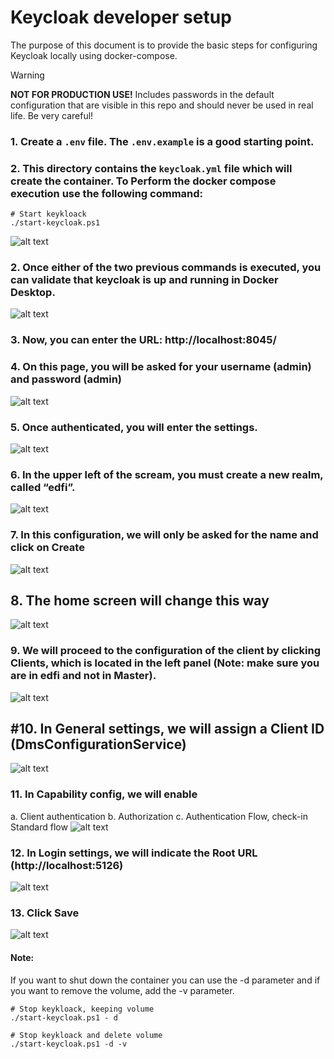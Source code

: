 # Keycloak developer setup

The purpose of this document is to provide the basic steps for configuring Keycloak locally using docker-compose.

> [!WARNING]
> **NOT FOR PRODUCTION USE!** Includes passwords in the default configuration that are
> visible in this repo and should never be used in real life. Be very careful!

### 1.  Create a `.env` file. The `.env.example` is a good starting point.

### 2.	This directory contains the `keycloak.yml` file which will create the container. To Perform the docker compose execution use the following command:

```pwsh
# Start keykloack
./start-keycloak.ps1
```
![alt text](./images/image-12.png)
 

### 2.	Once either of the two previous commands is executed, you can validate that keycloak is up and running in Docker Desktop.
![alt text](./images/image-13.png)

### 3.	Now, you can enter the URL: http://localhost:8045/


### 4.	On this page, you will be asked for your username (admin) and password (admin)
![alt text](./images/image-2.png)

### 5.	Once authenticated, you will enter the settings.
![alt text](./images/image-14.png)

### 6.	In the upper left of the scream, you must create a new realm, called “edfi”.
![alt text](./images/image-4.png)

### 7.	In this configuration, we will only be asked for the name and click on Create
![alt text](./images/image-5.png)

## 8.	The home screen will change this way
![alt text](./images/image-6.png)

### 9.	We will proceed to the configuration of the client by clicking Clients, which is located in the left panel (Note: make sure you are in edfi and not in Master).
![alt text](./images/image-7.png)

## #10.	In General settings, we will assign a Client ID (DmsConfigurationService)
![alt text](./images/image-8.png)

### 11.	In Capability config, we will enable 
a.	Client authentication
b.	Authorization
c.	Authentication Flow, check-in Standard flow
![alt text](./images/image-9.png)

### 12.	In Login settings, we will indicate the Root URL (http://localhost:5126)
![alt text](./images/image-10.png)

### 13.	Click Save
 ![alt text](./images/image-11.png)


#### Note: 
If you want to shut down the container you can use the -d parameter and if you want to remove the volume, add the -v parameter.
```pwsh
# Stop keykloack, keeping volume
./start-keycloak.ps1 - d

# Stop keykloack and delete volume
./start-keycloak.ps1 -d -v
```
